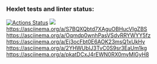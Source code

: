 ### Hexlet tests and linter status:
[![Actions Status](https://github.com/Moonlin14/frontend-project-44/actions/workflows/hexlet-check.yml/badge.svg)](https://github.com/Moonlin14/frontend-project-44/actions)
<a href="https://codeclimate.com/github/Moonlin14/frontend-project-44/maintainability"><img src="https://api.codeclimate.com/v1/badges/a477c8052ebe69288a43/maintainability" /></a>
https://asciinema.org/a/S7BQXQbtd7XAguOBHucVIgZBS
https://asciinema.org/a/Oqmdp0wnhPasVSdvRRYWYY5fz
https://asciinema.org/a/Ej3ocFbt0E6AOK23msQ1xUkHy
https://asciinema.org/a/2YHWUbIJ3TvC0S9sr3EaUm1kg
https://asciinema.org/a/pkatDCxJ4rEWN0RX0myMlGyH8